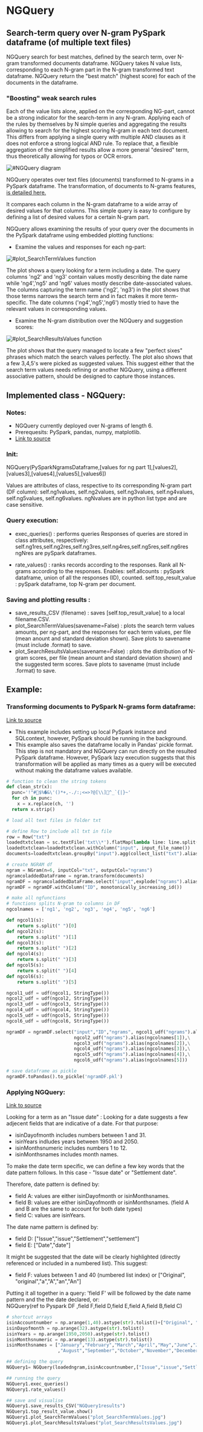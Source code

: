 # NGQuery 
## Search-term query over N-gram PySpark dataframe (of multiple text files)

NGQuery search for best matches, defined by the search term, over N-gram transformed documents dataframe.
NGQuery takes N value lists, corresponding to each N-gram part in the N-gram transformed text dataframe.
NGQuery return the "best match" (highest score) for each of the documents in the dataframe.

### "Boosting" weak search rules
Each of the value lists alone, applied on the corresponding NG-part, cannot be a strong indicator for the search-term in any N-gram.
Applying each of the rules by themselves by N simple queries and aggregating the results allowing to search for the highest scoring N-gram in each text document.
This differs from applying a single query with multiple AND clauses as it does not enforce a strong logical AND rule. To replace that, a flexible aggregation of the simplified results allow a more general "desired" term, thus theoretically allowing for typos or OCR errors.

![#NGQuery diagram](https://github.com/AsafGazit/NGQuery/blob/master/img/NGQuery.png)

NGQuery operates over text files (documents) transformed to N-grams in a PySpark dataframe. The transformation, of documents to N-grams features, [is detailed here.](https://github.com/AsafGazit/NGQuery/blob/master/src/DOCtoPySparkDF.py "is detailed here.")

It compares each column in the N-gram dataframe to a wide array of desired values for that columns. This simple query is easy to configure by defining a list of desired values for a certain N-gram part.

NGQuery allows examining the results of your query over the documents in the PySpark dataframe using embedded plotting functions:
- Examine the values and responses for each ng-part:

![#plot_SearchTermValues function](https://github.com/AsafGazit/NGQuery/blob/master/img/plot_SearchTermValues.jpg)

The plot shows a query looking for a term including a date. The query columns 'ng2' and 'ng3' contain values mostly describing the date name while 'ng4','ng5' and 'ng6' values mostly describe date-associated values.
The columns capturing the term name ('ng2', 'ng3') in the plot shows that those terms narrows the search term and in fact makes it more term-specific. 
The date columns ('ng4','ng5','ng6') mostly tried to have the relevant values in corresponding values.

- Examine the N-gram distribution over the NGQuery and suggestion scores:

![#plot_SearchResultsValues function](https://github.com/AsafGazit/NGQuery/blob/master/img/plot_SearchResultsValues.jpg)

The plot shows that the query managed to locate a few "perfect sixes" phrases which match the search values perfectly. 
The plot also shows that a few 3,4,5's were picked as suggested values. This suggest either that the search term values needs refining or another NGQuery, using a different associative pattern, should be designed to capture those instances.

## Implemented class - NGQuery:
### Notes: 
- NGQuery currently deployed over N-grams of length 6.
- Prerequesits: PySpark, pandas, numpy, matplotlib.
- [Link to source](https://github.com/AsafGazit/NGQuery/blob/master/src/NGQuery.py "Link to source.")

### Init:
NGQuery(PySparkNgramsDataframe,[values for ng part 1],[values2],[values3],[values4],[values5],[values6])

Values are attributes of class, respective to its corresponding N-gram part (DF column):
self.ng1values, self.ng2values, self.ng3values, self.ng4values, self.ng5values, self.ng6values.
ngNvalues are in python list type and are case sensitive.

### Query execution:
- exec_queries() : performs queries
Responses of queries are stored in class attributes, respectively:
self.ng1res,self.ng2res,self.ng3res,self.ng4res,self.ng5res,self.ng6res
ngNres are pySpark dataframes.

- rate_values() : ranks records according to the responses.
Rank all N-grams according to the responses. 
Enables:
self.allcounts : pySpark dataframe, union of all the responses (ID), counted.
self.top_result_value : pySpark dataframe, top N-gram per document.

### Saving and plotting results :
- save_results_CSV (filename) : saves [self.top_result_value] to a local filename.CSV.
- plot_SearchTermValues(savename=False) : plots the search term values amounts, per ng-part, and the responses for each term values, per file (mean anount and standard deviation shown). 
Save plots to savename (must include .format) to save.
- plot_SearchResultsValues(savename=False) : plots the distribution of N-gram scores, per file (mean anount and standard deviation shown) and the suggested term scores.
Save plots to savename (must include .format) to save.

## Example:
### Transforming documents to PySpark N-grams form dataframe:

[Link to source](https://github.com/AsafGazit/NGQuery/blob/master/src/DOCtoPySparkDF.py "Link to source.")

- This example includes setting up local PySpark instance and SQLcontext, however, PySpark should be running in the background.
- This example also saves the dataframe locally in Pandas' pickle format. This step is not mandatory and NGQuery can run directly on the resulted PySpark dataframe. However, PySpark lazy execution suggests that this transformation will be applied as many times as a query will be executed without making the dataframe values available.

```python
# function to clean the string tokens
def clean_str(x):
  punc='!"#$%�&\'()*+,-./:;<=>?@[\\]^_`{|}~'
  for ch in punc:
    x = x.replace(ch, '')
  return x.strip()

# load all text files in folder txt

# define Row to include all txt in file
row = Row("txt")
loadedtxtclean = sc.textFile('txt\\*').flatMap(lambda line: line.split(" ")).filter(bool).map(clean_str).map(row).toDF(["txt"])
loadedtxtclean=loadedtxtclean.withColumn("input", input_file_name())
documents=loadedtxtclean.groupBy("input").agg(collect_list("txt").alias("txt"))

# create NGRAM df
ngram = NGram(n=6, inputCol="txt", outputCol="ngrams")
ngramcoladdedDataFrame = ngram.transform(documents)
ngramDF = ngramcoladdedDataFrame.select("input",explode("ngrams").alias("ngrams"))
ngramDF = ngramDF.withColumn("ID", monotonically_increasing_id())

# make all ngfunctions
# functions splits N-gram to columns in DF
ngcolnames = ['ng1', 'ng2', 'ng3', 'ng4', 'ng5', 'ng6']

def ngcol1(s):
    return s.split(" ")[0]
def ngcol2(s):
    return s.split(" ")[1]
def ngcol3(s):
    return s.split(" ")[2]
def ngcol4(s):
    return s.split(" ")[3]
def ngcol5(s):
    return s.split(" ")[4]
def ngcol6(s):
    return s.split(" ")[5]

ngcol1_udf = udf(ngcol1, StringType())
ngcol2_udf = udf(ngcol2, StringType())
ngcol3_udf = udf(ngcol3, StringType())
ngcol4_udf = udf(ngcol4, StringType())
ngcol5_udf = udf(ngcol5, StringType())
ngcol6_udf = udf(ngcol6, StringType())

ngramDF = ngramDF.select("input","ID","ngrams", ngcol1_udf("ngrams").alias(ngcolnames[0]),\
                         ngcol2_udf("ngrams").alias(ngcolnames[1]),\
                         ngcol3_udf("ngrams").alias(ngcolnames[2]),\
                         ngcol4_udf("ngrams").alias(ngcolnames[3]),\
                         ngcol5_udf("ngrams").alias(ngcolnames[4]),\
                         ngcol6_udf("ngrams").alias(ngcolnames[5]))

# save dataframe as pickle
ngramDF.toPandas().to_pickle('ngramDF.pkl')
```
### Applying NGQuery:

[Link to source](https://github.com/AsafGazit/NGQuery/blob/master/src/NGQueryExample.py "Link to source.")

Looking for a term as an "Issue date" :
Looking for a date suggests a few adjecent fields that are indicative of a date.
For that purpose: 
- isinDayofmonth includes numbers between 1 and 31.
- isinYears indludes years between 1950 and 2050.
- isinMonthsnumeric includes numbers 1 to 12.
- isinMonthsnames includes month names.

To make the date term specific, we can define a few key words that the date pattern follows. In this case - "Issue date" or "Settlement date".

Therefore, date pattern is defined by: 
- field A: values are either isinDayofmonth or isinMonthsnames.
- field B: values are either isinDayofmonth or isinMonthsnames.
 (field A and B are the same to account for both date types)
- field C: values are isinYears.
        
The date name pattern is defined by:
- field D: ["Issue","issue","Settlement","settlement"]
- field E: ["Date","date"]

It might be suggested that the date will be clearly highlighted (directly referenced or included in a numbered list). This suggest:
- field F: values between 1 and 40 (numbered list index) or ["Original", "original","a","A","an","An"]

Putting it all together in a query:
'field F' will be followed by the date name pattern and the the date declared, or:    
    NGQuery(ref to Pyspark DF ,field F,field D,field E,field A,field B,field C)

```python
# shortcut arrays
isinAccountnumber = np.arange(1,40).astype(str).tolist()+["Original", "original","a","A","an","An"]
isinDayofmonth = np.arange(32).astype(str).tolist()
isinYears = np.arange(1950,2050).astype(str).tolist()
isinMonthsnumeric = np.arange(13).astype(str).tolist()
isinMonthsnames = ["January","February","March","April","May","June","July"\
                   ,"August","September","October","November","December"]

## defining the query
NGQuery1= NGQuery(loadedngram,isinAccountnumber,["Issue","issue","Settlement","settlement"],["Date","date"],isinDayofmonth+isinMonthsnames,isinMonthsnames+isinDayofmonth,isinYears)

## running the query
NGQuery1.exec_queries()
NGQuery1.rate_values()

## save and visualise
NGQuery1.save_results_CSV("NGQuery1results")
NGQuery1.top_result_value.show()
NGQuery1.plot_SearchTermValues("plot_SearchTermValues.jpg")
NGQuery1.plot_SearchResultsValues("plot_SearchResultsValues.jpg")
```
